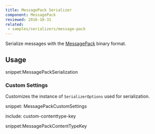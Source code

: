 ```yaml
---
title: MessagePack Serializer
component: MessagePack
reviewed: 2016-10-31
related:
 - samples/serializers/message-pack
---
```


Serialize messages with the [MessagePack](http://msgpack.org/) binary format.


## Usage

snippet:MessagePackSerialization


### Custom Settings

Customizes the instance of `SerializerOptions` used for serialization.

snippet: MessagePackCustomSettings


include: custom-contenttype-key

snippet:MessagePackContentTypeKey
